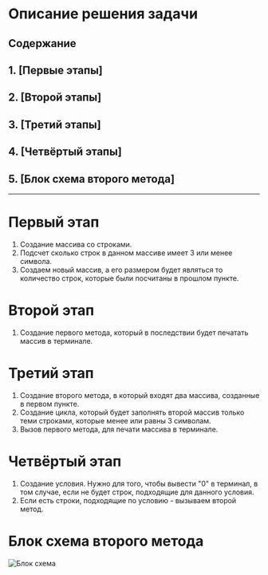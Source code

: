 # **Описание решения задачи**
## Содержание
## 1. [Первые этапы]
## 2. [Второй этапы]
## 3. [Третий этапы]
## 4. [Четвёртый этапы]
## 5. [Блок схема второго метода]
---
# Первый этап
1. Создание массива со строками.
2. Подсчет сколько строк в данном массиве имеет 3 или менее символа.
3. Создаем новый массив, а его размером будет являться то количество строк, которые были посчитаны в прошлом пункте.

# Второй этап
1. Создание первого метода, который в последствии будет печатать массив в терминале.

# Третий этап
1. Создание второго метода, в который входят два массива, созданные в первом пункте.
2. Создание цикла, который будет заполнять второй массив только теми строками, которые менее или равны 3 символам. 
3. Вызов первого метода, для печати массива в терминале.

# Четвёртый этап
1. Создание условия. Нужно для того, чтобы вывести "0" в терминал, в том случае, если не будет строк, подходящие для данного условия. 
2. Если есть строки, подходящие по условию - вызываем второй метод.

# Блок схема второго метода
![Блок схема](%D0%9A%D0%BE%D0%BD%D1%82%D1%80%D0%BE%D0%BB%D1%8C%D0%BD%D0%B0%D1%8F.png)

